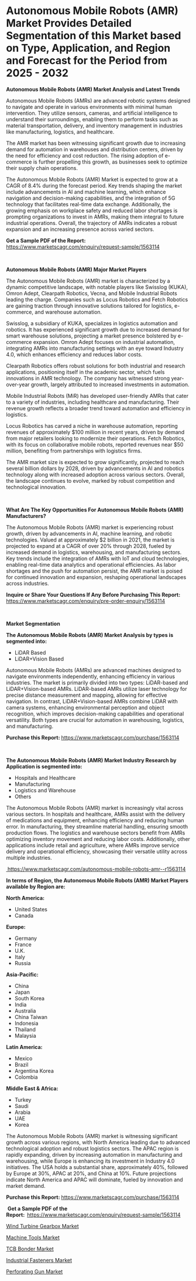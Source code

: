 <p><h1>Autonomous Mobile Robots (AMR) Market Provides Detailed Segmentation of this Market based on Type, Application, and Region and Forecast for the Period from 2025 - 2032</h1></p><p><strong>Autonomous Mobile Robots (AMR) Market Analysis and Latest Trends</strong></p>
<p><p>Autonomous Mobile Robots (AMRs) are advanced robotic systems designed to navigate and operate in various environments with minimal human intervention. They utilize sensors, cameras, and artificial intelligence to understand their surroundings, enabling them to perform tasks such as material transportation, delivery, and inventory management in industries like manufacturing, logistics, and healthcare. </p><p>The AMR market has been witnessing significant growth due to increasing demand for automation in warehouses and distribution centers, driven by the need for efficiency and cost reduction. The rising adoption of e-commerce is further propelling this growth, as businesses seek to optimize their supply chain operations. </p><p>The Autonomous Mobile Robots (AMR) Market is expected to grow at a CAGR of 8.4% during the forecast period. Key trends shaping the market include advancements in AI and machine learning, which enhance navigation and decision-making capabilities, and the integration of 5G technology that facilitates real-time data exchange. Additionally, the growing emphasis on workplace safety and reduced labor shortages is prompting organizations to invest in AMRs, making them integral to future industrial operations. Overall, the trajectory of AMRs indicates a robust expansion and an increasing presence across varied sectors.</p></p>
<p><strong>Get a Sample PDF of the Report:&nbsp;</strong> <a href="https://www.marketscagr.com/enquiry/request-sample/1563114?utm_campaign=1944&utm_medium=2&utm_source=Github&utm_content=ia&utm_term=11042025&utm_id=autonomous-mobile-robots-amr">https://www.marketscagr.com/enquiry/request-sample/1563114</a></p>
<p>&nbsp;</p>
<p><strong>Autonomous Mobile Robots (AMR) Major Market Players</strong></p>
<p><p>The Autonomous Mobile Robots (AMR) market is characterized by a dynamic competitive landscape, with notable players like Swisslog (KUKA), Omron Adept, Clearpath Robotics, Vecna, and Mobile Industrial Robots leading the charge. Companies such as Locus Robotics and Fetch Robotics are gaining traction through innovative solutions tailored for logistics, e-commerce, and warehouse automation.</p><p>Swisslog, a subsidiary of KUKA, specializes in logistics automation and robotics. It has experienced significant growth due to increased demand for smart warehouse solutions, projecting a market presence bolstered by e-commerce expansion. Omron Adept focuses on industrial automation, integrating AMRs into manufacturing settings with an eye toward Industry 4.0, which enhances efficiency and reduces labor costs.</p><p>Clearpath Robotics offers robust solutions for both industrial and research applications, positioning itself in the academic sector, which fuels innovations in AMR technology. The company has witnessed strong year-over-year growth, largely attributed to increased investments in automation.</p><p>Mobile Industrial Robots (MiR) has developed user-friendly AMRs that cater to a variety of industries, including healthcare and manufacturing. Their revenue growth reflects a broader trend toward automation and efficiency in logistics.</p><p>Locus Robotics has carved a niche in warehouse automation, reporting revenues of approximately $100 million in recent years, driven by demand from major retailers looking to modernize their operations. Fetch Robotics, with its focus on collaborative mobile robots, reported revenues near $50 million, benefiting from partnerships with logistics firms.</p><p>The AMR market size is expected to grow significantly, projected to reach several billion dollars by 2028, driven by advancements in AI and robotics technology along with increased adoption across various sectors. Overall, the landscape continues to evolve, marked by robust competition and technological innovation.</p></p>
<p>&nbsp;</p>
<p><strong>What Are The Key Opportunities For Autonomous Mobile Robots (AMR) Manufacturers?</strong></p>
<p><p>The Autonomous Mobile Robots (AMR) market is experiencing robust growth, driven by advancements in AI, machine learning, and robotic technologies. Valued at approximately $2 billion in 2021, the market is projected to expand at a CAGR of over 20% through 2028, fueled by increased demand in logistics, warehousing, and manufacturing sectors. Key trends include the integration of AMRs with IoT and cloud technologies, enabling real-time data analytics and operational efficiencies. As labor shortages and the push for automation persist, the AMR market is poised for continued innovation and expansion, reshaping operational landscapes across industries.</p></p>
<p><strong>Inquire or Share Your Questions If Any Before Purchasing This Report:</strong> <a href="https://www.marketscagr.com/enquiry/pre-order-enquiry/1563114?utm_campaign=1944&utm_medium=2&utm_source=Github&utm_content=ia&utm_term=11042025&utm_id=autonomous-mobile-robots-amr">https://www.marketscagr.com/enquiry/pre-order-enquiry/1563114</a></p>
<p>&nbsp;</p>
<p><strong>Market Segmentation</strong></p>
<p><strong>The Autonomous Mobile Robots (AMR) Market Analysis by types is segmented into:</strong></p>
<p><ul><li>LiDAR Based</li><li>LiDAR+Vision Based</li></ul></p>
<p><p>Autonomous Mobile Robots (AMRs) are advanced machines designed to navigate environments independently, enhancing efficiency in various industries. The market is primarily divided into two types: LiDAR-based and LiDAR+Vision-based AMRs. LiDAR-based AMRs utilize laser technology for precise distance measurement and mapping, allowing for effective navigation. In contrast, LiDAR+Vision-based AMRs combine LiDAR with camera systems, enhancing environmental perception and object recognition, which improves decision-making capabilities and operational versatility. Both types are crucial for automation in warehousing, logistics, and manufacturing.</p></p>
<p><strong>Purchase this Report:&nbsp;</strong><a href="https://www.marketscagr.com/purchase/1563114?utm_campaign=1944&utm_medium=2&utm_source=Github&utm_content=ia&utm_term=11042025&utm_id=autonomous-mobile-robots-amr">https://www.marketscagr.com/purchase/1563114</a></p>
<p>&nbsp;</p>
<p><strong>The Autonomous Mobile Robots (AMR) Market Industry Research by Application is segmented into:</strong></p>
<p><ul><li>Hospitals and Healthcare</li><li>Manufacturing</li><li>Logistics and Warehouse</li><li>Others</li></ul></p>
<p><p>The Autonomous Mobile Robots (AMR) market is increasingly vital across various sectors. In hospitals and healthcare, AMRs assist with the delivery of medications and equipment, enhancing efficiency and reducing human error. In manufacturing, they streamline material handling, ensuring smooth production flows. The logistics and warehouse sectors benefit from AMRs optimizing inventory movement and reducing labor costs. Additionally, other applications include retail and agriculture, where AMRs improve service delivery and operational efficiency, showcasing their versatile utility across multiple industries.</p></p>
<p><a href="https://www.marketscagr.com/autonomous-mobile-robots-amr--r1563114?utm_campaign=1944&utm_medium=2&utm_source=Github&utm_content=ia&utm_term=11042025&utm_id=autonomous-mobile-robots-amr">&nbsp;https://www.marketscagr.com/autonomous-mobile-robots-amr--r1563114</a></p>
<p><strong>In terms of Region, the Autonomous Mobile Robots (AMR) Market Players available by Region are:</strong></p>
<p>
    <p> <strong> North America: </strong>
        <ul>
            <li>United States</li>
            <li>Canada</li>
        </ul>
        </p> 
    <p> <strong> Europe: </strong>
        <ul>
            <li>Germany</li>
            <li>France</li>
            <li>U.K.</li>
            <li>Italy</li>
            <li>Russia</li>
        </ul>
        </p> 
    <p> <strong> Asia-Pacific: </strong>
        <ul>
            <li>China</li>
            <li>Japan</li>
            <li>South Korea</li>
            <li>India</li>
            <li>Australia</li>
            <li>China Taiwan</li>
            <li>Indonesia</li>
            <li>Thailand</li>
            <li>Malaysia</li>
        </ul>
        </p> 
    <p> <strong> Latin America: </strong>
        <ul>
            <li>Mexico</li>
            <li>Brazil</li>
            <li>Argentina Korea</li>
            <li>Colombia</li>
        </ul>
        </p> 
    <p> <strong> Middle East & Africa: </strong>
        <ul>
            <li>Turkey</li>
            <li>Saudi</li>
            <li>Arabia</li>
            <li>UAE</li>
            <li>Korea</li>
        </ul>
    </p>
    </p>
<p><p>The Autonomous Mobile Robots (AMR) market is witnessing significant growth across various regions, with North America leading due to advanced technological adoption and robust logistics sectors. The APAC region is rapidly expanding, driven by increasing automation in manufacturing and warehousing, while Europe is enhancing its investment in Industry 4.0 initiatives. The USA holds a substantial share, approximately 40%, followed by Europe at 30%, APAC at 20%, and China at 10%. Future projections indicate North America and APAC will dominate, fueled by innovation and market demand.</p></p>
<p><strong>Purchase this Report: </strong><a href="https://www.marketscagr.com/purchase/1563114?utm_campaign=1944&utm_medium=2&utm_source=Github&utm_content=ia&utm_term=11042025&utm_id=autonomous-mobile-robots-amr">https://www.marketscagr.com/purchase/1563114</a></p>
<p>&nbsp;<strong>Get a Sample PDF of the Report:&nbsp;&nbsp;</strong><a href="https://www.marketscagr.com/enquiry/request-sample/1563114?utm_campaign=1944&utm_medium=2&utm_source=Github&utm_content=ia&utm_term=11042025&utm_id=autonomous-mobile-robots-amr">https://www.marketscagr.com/enquiry/request-sample/1563114</a></p>
<p><strong></strong></p>
<p><p><a href="https://github.com/paljuhubeyde/Market-Research-Report-List-1/blob/main/wind-turbine-gearbox-market.md?utm_campaign=1944&utm_medium=2&utm_source=Github&utm_content=ia&utm_term=11042025&utm_id=autonomous-mobile-robots-amr">Wind Turbine Gearbox Market</a></p><p><a href="https://github.com/ugurgyuri/Market-Research-Report-List-1/blob/main/machine-tools-market.md?utm_campaign=1944&utm_medium=2&utm_source=Github&utm_content=ia&utm_term=11042025&utm_id=autonomous-mobile-robots-amr">Machine Tools Market</a></p><p><a href="https://github.com/organophelia8282/Market-Research-Report-List-1/blob/main/tcb-bonder-market.md?utm_campaign=1944&utm_medium=2&utm_source=Github&utm_content=ia&utm_term=11042025&utm_id=autonomous-mobile-robots-amr">TCB Bonder Market</a></p><p><a href="https://github.com/nacrehuipie/Market-Research-Report-List-1/blob/main/industrial-fasteners-market.md?utm_campaign=1944&utm_medium=2&utm_source=Github&utm_content=ia&utm_term=11042025&utm_id=autonomous-mobile-robots-amr">Industrial Fasteners Market</a></p><p><a href="https://github.com/miottaredlin79/Market-Research-Report-List-1/blob/main/perforating-gun-market.md?utm_campaign=1944&utm_medium=2&utm_source=Github&utm_content=ia&utm_term=11042025&utm_id=autonomous-mobile-robots-amr">Perforating Gun Market</a></p></p>